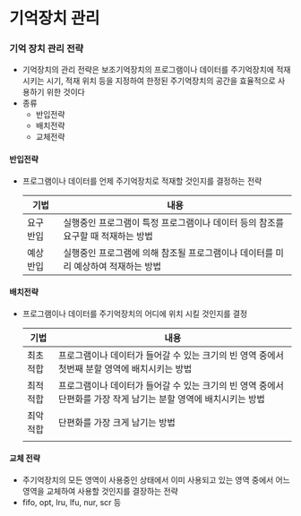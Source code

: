# 기억장치 관리



### 기억 장치 관리 전략

- 기억장치의 관리 전략은 보조기억장치의 프로그램이나 데이터를 주기억장치에 적재시키는 시기, 적재 위치 등을 지정하여 한정된 주기억장치의 공간을 효율적으로 사용하기 위한 것이다
- 종류
  - 반입전략
  - 배치전략
  - 교체전략



#### 반입전략

- 프로그램이나 데이터를 언제 주기억장치로 적재할 것인지를 결정하는 전략

  | 기법      | 내용                                                         |
  | --------- | ------------------------------------------------------------ |
  | 요구 반입 | 실행중인 프로그램이 특정 프로그램이나 데이터 등의 참조를 요구할 때 적재하는 방법 |
  | 예상 반입 | 실행중인 프로그램에 의해 참조될 프로그램이나 데이터를 미리 예상하여 적재하는 방법 |



#### 배치전략

- 프로그램이나 데이터를 주기억장치의 어디에 위치 시킬 것인지를 결정

  | 기법      | 내용                                                         |
  | --------- | ------------------------------------------------------------ |
  | 최초적합  | 프로그램이나 데이터가 들어갈 수 있는 크기의 빈 영역 중에서 첫번째 분할 영역에 배치시키는 방법 |
  | 최적 적합 | 프로그램이나 데이터가 들어갈 수 있는 크기의 빈 영역 중에서 단편화를 가장 작게 남기는 분할 영역에 배치시키는 방법 |
  | 최악적합  | 단편화를 가장 크게 남기는 방법                               |
  |           |                                                              |



#### 교체 전략

- 주기억장치의 모든 영역이 사용중인 상태에서 이미 사용되고 있는 영역 중에서 어느 영역을 교체하여 사용할 것인지를 결장하는 전략
- fifo, opt, lru, lfu, nur, scr 등

